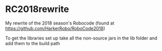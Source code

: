 # RC2018rewrite

My rewrite of the 2018 season's Robocode (found at https://github.com/HarkerRobo/RoboCode2018)

To get the libraries set up take all the non-source jars in the lib folder and add them to the build path
